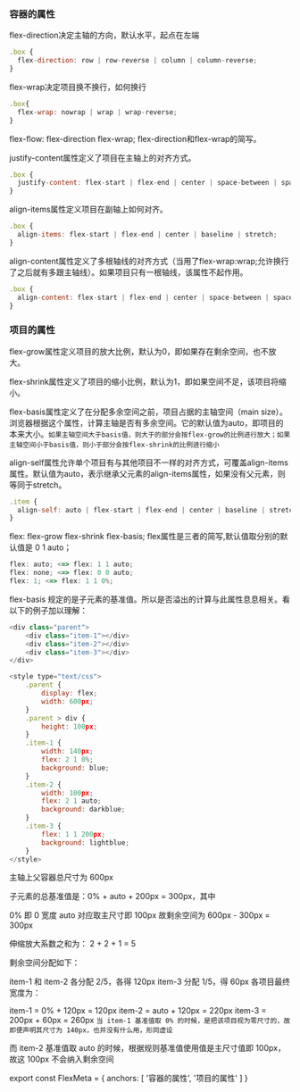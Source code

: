 ### 容器的属性

flex-direction决定主轴的方向，默认水平，起点在左端

``` js
.box {
  flex-direction: row | row-reverse | column | column-reverse;
}
```

flex-wrap决定项目换不换行，如何换行

``` js
.box{
  flex-wrap: nowrap | wrap | wrap-reverse;
}
```

flex-flow: flex-direction flex-wrap; flex-direction和flex-wrap的简写。

justify-content属性定义了项目在主轴上的对齐方式。
``` js
.box {
  justify-content: flex-start | flex-end | center | space-between | space-around;
}
```

align-items属性定义项目在副轴上如何对齐。
``` js
.box {
  align-items: flex-start | flex-end | center | baseline | stretch;
}
```

align-content属性定义了多根轴线的对齐方式（当用了flex-wrap:wrap;允许换行了之后就有多跟主轴线）。如果项目只有一根轴线，该属性不起作用。
``` js
.box {
  align-content: flex-start | flex-end | center | space-between | space-around | stretch;
}
```

### 项目的属性

flex-grow属性定义项目的放大比例，默认为0，即如果存在剩余空间，也不放大。

flex-shrink属性定义了项目的缩小比例，默认为1，即如果空间不足，该项目将缩小。

flex-basis属性定义了在分配多余空间之前，项目占据的主轴空间（main size）。浏览器根据这个属性，计算主轴是否有多余空间。它的默认值为auto，即项目的本来大小。`如果主轴空间大于basis值，则大于的部分会按flex-grow的比例进行放大；如果主轴空间小于basis值，则小于部分会按flex-shrink的比例进行缩小`

align-self属性允许单个项目有与其他项目不一样的对齐方式，可覆盖align-items属性。默认值为auto，表示继承父元素的align-items属性，如果没有父元素，则等同于stretch。
``` js 
.item {
  align-self: auto | flex-start | flex-end | center | baseline | stretch;
}
```

flex: flex-grow flex-shrink flex-basis; flex属性是三者的简写,默认值取分别的默认值是 0 1 auto；
``` js
flex: auto; <=> flex: 1 1 auto; 
flex: none; <=> flex: 0 0 auto; 
flex: 1; <=> flex: 1 1 0%;
```

flex-basis 规定的是子元素的基准值。所以是否溢出的计算与此属性息息相关。看以下的例子加以理解：

``` js
<div class="parent">
    <div class="item-1"></div>
    <div class="item-2"></div>
    <div class="item-3"></div>
</div>

<style type="text/css">
    .parent {
        display: flex;
        width: 600px;
    }
    .parent > div {
        height: 100px;
    }
    .item-1 {
        width: 140px;
        flex: 2 1 0%;
        background: blue;
    }
    .item-2 {
        width: 100px;
        flex: 2 1 auto;
        background: darkblue;
    }
    .item-3 {
        flex: 1 1 200px;
        background: lightblue;
    }
</style>
```
主轴上父容器总尺寸为 600px

子元素的总基准值是：0% + auto + 200px = 300px，其中

0% 即 0 宽度
auto 对应取主尺寸即 100px
故剩余空间为 600px - 300px = 300px

伸缩放大系数之和为： 2 + 2 + 1 = 5

剩余空间分配如下：

item-1 和 item-2 各分配 2/5，各得 120px
item-3 分配 1/5，得 60px
各项目最终宽度为：

item-1 = 0% + 120px = 120px
item-2 = auto + 120px = 220px
item-3 = 200px + 60px = 260px
`当 item-1 基准值取 0% 的时候，是把该项目视为零尺寸的，故即便声明其尺寸为 140px，也并没有什么用，形同虚设`

而 item-2 基准值取 auto 的时候，根据规则基准值使用值是主尺寸值即 100px，故这 100px 不会纳入剩余空间

export const FlexMeta = {
  anchors: [
    '容器的属性',
    '项目的属性'
  ]
}







